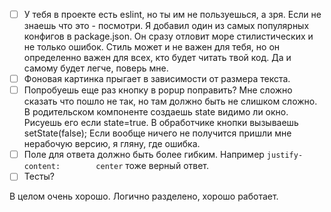 
* [ ] У тебя в проекте есть eslint, но ты им не пользуешься, а зря. Если не
  знаешь что это - посмотри. Я добавил один из самых популярных конфигов в
  package.json. Он сразу отловит море стилистических и не только ошибок.
  Стиль может и не важен для тебя, но он определенно важен для всех, кто будет
  читать твой код. Да и самому будет легче, поверь мне.
* [ ] Фоновая картинка прыгает в зависимости от размера текста.
* [ ] Попробуешь еще раз кнопку в popup поправить? Мне сложно сказать что 
  пошло не так, но там должно быть не слишком сложно. В родительском
  компоненте создаешь state видимо ли окно. Рисуешь его если state=true.
  В обработчике кнопки вызываешь setState(false);
  Если вообще ничего не получится пришли мне нерабочую версию, я гляну, где
  ошибка.
* [ ] Поле для ответа должно быть более гибким. Например 
  `justify-content:        center` тоже верный ответ.
* [ ] Тесты?
  
В целом очень хорошо. Логично разделено, хорошо работает.

